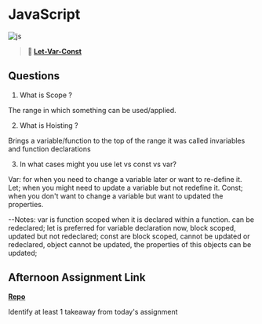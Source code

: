 # JavaScript

![js](https://bcw.blob.core.windows.net/public/img/courses/js.gif)

> **📖 [Let-Var-Const](https://codeworksacademy.com/fs-student-guide/resources/wk2/01-Let-Var-Const)**

## Questions

1. What is Scope ?

The range in which something can be used/applied.

2. What is Hoisting ?

Brings a variable/function to the top of the range it was called invariables and function declarations 

3. In what cases might you use let vs const vs var?

Var: for when you need to change a variable later or want to re-define it.
Let; when you might need to update a variable but not redefine it.
Const; when you don't want to change a variable but want to updated the properties.

--Notes:
 var is function scoped when it is declared within a function. can be redeclared;
 let is preferred for variable declaration now, block scoped, updated but not redeclared;
 const are block scoped, cannot be updated or redeclared, object cannot be updated, the properties of this objects can be updated;

## Afternoon Assignment Link

**[Repo](https://github.com/kyleem20/<ASSIGNMENT_REPO>)**

Identify at least 1 takeaway from today's assignment
